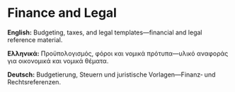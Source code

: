 # Finance and Legal

**English:** Budgeting, taxes, and legal templates—financial and legal reference material.

**Ελληνικά:** Προϋπολογισμός, φόροι και νομικά πρότυπα—υλικό αναφοράς για οικονομικά και νομικά θέματα.

**Deutsch:** Budgetierung, Steuern und juristische Vorlagen—Finanz‑ und Rechtsreferenzen.
